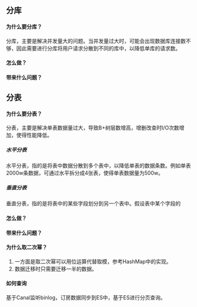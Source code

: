 ## 分库
#### 为什么要分库？
分库，主要是解决并发量大的问题。当并发量过大时，可能会出现数据库连接数不够，因此需要进行分库将用户请求分散到不同的库中，以降低单库的请求数。
#### 怎么做？

#### 带来什么问题？


## 分表
#### 为什么要分表？
分表，主要是解决单表数据量过大，导致B+树层数增高，增删改查时I/O次数增加，使得性能降低。
##### 水平分表
水平分表，指的是将表中数据分散到多个表中，以降低单表的数据条数。例如单表2000w条数据，可通过水平拆分成4张表，使得单表数据量为500w。
##### 垂直分表
垂直分表，指的是将表中的某些字段划分到另一个表中。假设表中某个字段的
#### 怎么做？

#### 带来什么问题？


#### 为什么取二次幂？
1. 一方面是取二次幂可以用位运算代替取模，参考HashMap中的实现。
2. 数据迁移时只需要迁移一半的数据。

#### 如何查询
基于Canal监听binlog，订房数据同步到ES中，基于ES进行分页查询。